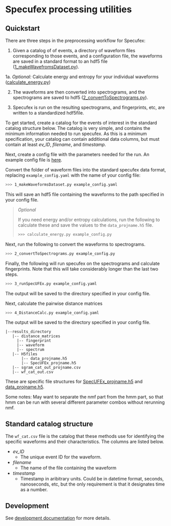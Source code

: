 # Specufex processing utilities

## Quickstart

There are three steps in the preprocessing workflow for Specufex:

1. Given a catalog of of events, a directory of waveform files corresponding to those events, and a configuration file, the waveforms are saved in a standard format to an hdf5 file ([1_makeWavefromsDataset.py](1_makeWaveformsDataset.py)).

1a. *Optional:* Calculate energy and entropy for your individual waveforms ([calculate_energy.py](calculate_energy.py))

2. The waveforms are then converted into spectrograms, and the spectrograms are saved to hdf5 ([2_convertToSpectrograms.py](2_convertToSpectrograms.py)).

3. Specufex is run on the resulting spectrograms, and fingerprints, etc, are written to a standardized hdf5file.

To get started, create a catalog for the events of interest in the standard catalog structure below. The catalog is very simple, and contains the minimum information needed to run specufex. As this is a minimum specification, your catalog can contain additional data columns, but must contain at least _ev_ID_, _filename_, and _timestamp_.

Next, create a config file with the parameters needed for the run. An example config file is [here](example_config.yml).

Convert the folder of waveform files into the standard specufex data format, replacing ```example_config.yaml``` with the name of your config file:

``` bash
>>> 1_makeWaveformsDataset.py example_config.yaml
```

This will save an hdf5 file containing the waveforms to the path specified in your config file.

> *Optional*
>
> If you need energy and/or entropy calculations, run the following to calculate these and save the values to the ```data_projname.h5``` file.
>
> ``` bash
> >>> calculate_energy.py example_config.py
> ```

Next, run the following to convert the waveforms to spectrograms.

``` bash
>>> 2_convertToSpectrograms.py example_config.py
```

Finally, the following will run specufex on the spectrograms and calculate fingerprints. Note that this will take considerably longer than the last two steps.

``` bash
>>> 3_runSpecUFEx.py example_config.yaml
```

The output will be saved to the directory specified in your config file.


Next, calculate the pairwise distance matrices

``` bash
>>> 4_DistanceCalc.py example_config.yaml
```

The output will be saved to the directory specified in your config file.


```
|--results_directory
   |-- distance_matrices
     |-- fingerprint
     |-- waveform
     |-- spectrum
   |-- H5files
       |-- data_projname.h5
       |-- SpecUFEx_projname.h5
   |-- sgram_cat_out_projname.csv
   |-- wf_cat_out.csv
```

These are specific file structures for  [SpecUFEx_projname.h5](specufex_projname-structure.md) and [data_projname.h5](data_projname-structure.md).

Some notes: May want to separate the nmf part from the hmm part, so that hmm can be run with several different parameter combos without rerunning nmf.

## Standard catalog structure

The `wf_cat.csv` file is the catalog that these methods use for identifying the specific waveforms and their characteristics. The columns are listed below.

- _ev_ID_
  - The unique event ID for the waveform.
- _filename_
  - The name of the file containing the waveform
- _timestamp_
  - Timestamp in aribitrary units. Could be in datetime format, seconds, nanoseconds, etc, but the only requirement is that it designates time as a number.

## Development

See [development documentation](Development.md) for more details.

